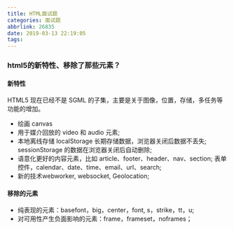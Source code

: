 ```yaml
---
title: HTML面试题
categories: 面试题
abbrlink: 26835
date: 2019-03-13 22:19:05
tags:
---
```


### html5的新特性、移除了那些元素？

#### 新特性

HTML5 现在已经不是 SGML 的子集，主要是关于图像，位置，存储，多任务等功能的增加。

- 绘画 canvas
- 用于媒介回放的 video 和 audio 元素;
- 本地离线存储 localStorage 长期存储数据，浏览器关闭后数据不丢失; sessionStorage 的数据在浏览器关闭后自动删除;
- 语意化更好的内容元素，比如 article、footer、header、nav、section; 表单控件，calendar、date、time、email、url、search;
- 新的技术webworker, websocket, Geolocation;

#### 移除的元素

- 纯表现的元素：basefont，big，center，font, s，strike，tt，u;
- 对可用性产生负面影响的元素：frame，frameset，noframes；